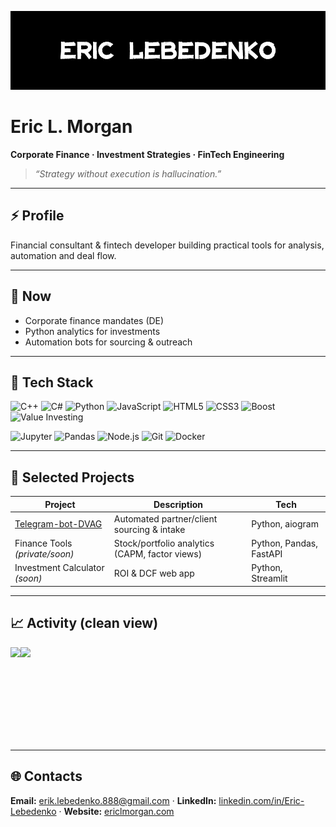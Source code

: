 ![banner](https://github.com/Eric-Lebedenko/Eric-Lebedenko/blob/main/assets/GIT%20BANNER.jpg)

# Eric L. Morgan  
**Corporate Finance · Investment Strategies · FinTech Engineering**

> _“Strategy without execution is hallucination.”_

---

## ⚡ Profile
Financial consultant & fintech developer building practical tools for analysis, automation and deal flow.

---

## 🚀 Now
- Corporate finance mandates (DE)
- Python analytics for investments
- Automation bots for sourcing & outreach

---

## 🧰 Tech Stack

![C++](https://img.shields.io/badge/C%2B%2B-black?logo=c%2B%2B&logoColor=white&labelColor=111)
![C#](https://img.shields.io/badge/C%23-black?logo=csharp&logoColor=white&labelColor=111)
![Python](https://img.shields.io/badge/Python-black?logo=python&logoColor=white&labelColor=111)
![JavaScript](https://img.shields.io/badge/JavaScript-black?logo=javascript&logoColor=white&labelColor=111)
![HTML5](https://img.shields.io/badge/HTML5-black?logo=html5&logoColor=white&labelColor=111)
![CSS3](https://img.shields.io/badge/CSS3-black?logo=css3&logoColor=white&labelColor=111)
![Boost](https://img.shields.io/badge/Boost-black?logo=boost&logoColor=white&labelColor=111)
![Value Investing](https://img.shields.io/badge/Value_Investing-black?labelColor=111)

<!-- Дополнительные -->
![Jupyter](https://img.shields.io/badge/Jupyter-black?logo=jupyter&logoColor=white&labelColor=111)
![Pandas](https://img.shields.io/badge/Pandas-black?logo=pandas&logoColor=white&labelColor=111)
![Node.js](https://img.shields.io/badge/Node.js-black?logo=nodedotjs&logoColor=white&labelColor=111)
![Git](https://img.shields.io/badge/Git-black?logo=git&logoColor=white&labelColor=111)
![Docker](https://img.shields.io/badge/Docker-black?logo=docker&logoColor=white&labelColor=111)


---

## 📂 Selected Projects
| Project | Description | Tech |
|---|---|---|
| [Telegram-bot-DVAG](https://github.com/Eric-Lebedenko/Telegram-bot-DVAG) | Automated partner/client sourcing & intake | Python, aiogram |
| Finance Tools *(private/soon)* | Stock/portfolio analytics (CAPM, factor views) | Python, Pandas, FastAPI |
| Investment Calculator *(soon)* | ROI & DCF web app | Python, Streamlit |

---

## 📈 Activity (clean view)
<!-- компактные карточки без визуального шума -->
<a href="https://github.com/Eric-Lebedenko">
  <img height="150" align="left" src="https://github-readme-stats.vercel.app/api?username=Eric-Lebedenko&include_all_commits=true&show=reviews,discussions_started,discussions_answered&rank_icon=percentile&hide_title=true&hide=issues,prs&theme=transparent&border_radius=12&line_height=24&card_width=420&text_color=aaaaaa&icon_color=cccccc&border_color=333" />
</a>
<a href="https://github.com/Eric-Lebedenko">
  <img height="150" align="left" src="https://github-readme-stats.vercel.app/api/top-langs/?username=Eric-Lebedenko&layout=compact&hide_title=true&langs_count=8&size_weight=0.5&count_weight=0.5&hide=Jupyter%20Notebook&theme=transparent&border_radius=12&card_width=320&text_color=aaaaaa&border_color=333" />
</a>
<br clear="both"/>

---

## 🌐 Contacts
**Email:** [erik.lebedenko.888@gmail.com](mailto:erik.lebedenko.888@gmail.com) · **LinkedIn:** [linkedin.com/in/Eric-Lebedenko](#) · **Website:** [ericlmorgan.com](https://ericlmorgan.com)
